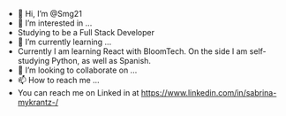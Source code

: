 - 👋 Hi, I’m @Smg21
- 👀 I’m interested in ...
- Studying to be a Full Stack Developer
- 🌱 I’m currently learning ...
- Currently I am learning React with BloomTech. On the side I am self-studying Python, as well as Spanish.   
- 💞️ I’m looking to collaborate on ...
- 📫 How to reach me ...
- You can reach me on Linked in at https://www.linkedin.com/in/sabrina-mykrantz-/
<!---
Smg21/Smg21 is a ✨ special ✨ repository because its `README.md` (this file) appears on your GitHub profile.
You can click the Preview link to take a look at your changes.
--->
